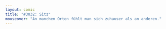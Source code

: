 ```yaml
---
layout: comic
title: "#3032: Sitz"
mouseover: "An manchen Orten fühlt man sich zuhauser als an anderen."
---
```

